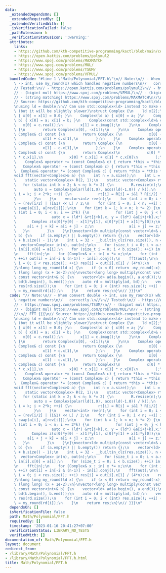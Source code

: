 ```yaml
---
data:
  _extendedDependsOn: []
  _extendedRequiredBy: []
  _extendedVerifiedWith: []
  _isVerificationFailed: false
  _pathExtension: h
  _verificationStatusIcon: ':warning:'
  attributes:
    links:
    - https://github.com/kth-competitive-programming/kactl/blob/main/content/numerical/FastFourierTransform.h
    - https://open.kattis.com/problems/polymul2
    - https://www.spoj.com/problems/MAXMATCH
    - https://www.spoj.com/problems/MUL/
    - https://www.spoj.com/problems/TSUM/
    - https://www.spoj.com/problems/VFMUL/
  bundledCode: "#line 1 \"Math/Polynomial/FFT.h\"\n// Note:\n// - When convert double\
    \ -> int, use my_round(x) which handles negative numbers\n//   correctly.\n//\n\
    // Tested:\n// - https://open.kattis.com/problems/polymul2\n// - https://www.spoj.com/problems/TSUM/\n\
    // - (bigint mul) https://www.spoj.com/problems/VFMUL/\n// - (bigint mul) https://www.spoj.com/problems/MUL/\n\
    // - (string matching) https://www.spoj.com/problems/MAXMATCH\n//\n// FFT {{{\n\
    // Source: https://github.com/kth-competitive-programming/kactl/blob/main/content/numerical/FastFourierTransform.h\n\
    \nusing ld = double;\n// Can use std::complex<ld> instead to make code shorter\
    \ (but it will be slightly slower)\nstruct Complex {\n    ld x[2];\n\n    Complex()\
    \ { x[0] = x[1] = 0.0; }\n    Complex(ld a) { x[0] = a; }\n    Complex(ld a, ld\
    \ b) { x[0] = a; x[1] = b; }\n    Complex(const std::complex<ld>& c) {\n     \
    \   x[0] = c.real();\n        x[1] = c.imag();\n    }\n\n    Complex conj() const\
    \ {\n        return Complex(x[0], -x[1]);\n    }\n\n    Complex operator + (const\
    \ Complex& c) const {\n        return Complex {\n            x[0] + c.x[0],\n\
    \            x[1] + c.x[1],\n        };\n    }\n    Complex operator - (const\
    \ Complex& c) const {\n        return Complex {\n            x[0] - c.x[0],\n\
    \            x[1] - c.x[1],\n        };\n    }\n    Complex operator * (const\
    \ Complex& c) const {\n        return Complex(\n            x[0] * c.x[0] - x[1]\
    \ * c.x[1],\n            x[0] * c.x[1] + x[1] * c.x[0]\n        );\n    }\n\n\
    \    Complex& operator += (const Complex& c) { return *this = *this + c; }\n \
    \   Complex& operator -= (const Complex& c) { return *this = *this - c; }\n  \
    \  Complex& operator *= (const Complex& c) { return *this = *this * c; }\n};\n\
    void fft(vector<Complex>& a) {\n    int n = a.size();\n    int L = 31 - __builtin_clz(n);\n\
    \    static vector<Complex> R(2, 1);\n    static vector<Complex> rt(2, 1);\n \
    \   for (static int k = 2; k < n; k *= 2) {\n        R.resize(n);\n        rt.resize(n);\n\
    \        auto x = Complex(polar(ld(1.0), acos(ld(-1.0)) / k));\n        for (int\
    \ i = k; i < 2*k; ++i) {\n            rt[i] = R[i] = i&1 ? R[i/2] * x : R[i/2];\n\
    \        }\n    }\n    vector<int> rev(n);\n    for (int i = 0; i < n; ++i) rev[i]\
    \ = (rev[i/2] | (i&1) << L) / 2;\n    for (int i = 0; i < n; ++i) if (i < rev[i])\
    \ swap(a[i], a[rev[i]]);\n\n    for (int k = 1; k < n; k *= 2) {\n        for\
    \ (int i = 0; i < n; i += 2*k) {\n            for (int j = 0; j < k; ++j) {\n\
    \                auto x = (ld*) &rt[j+k].x, y = (ld*) &a[i+j+k].x;\n         \
    \       Complex z(x[0]*y[0] - x[1]*y[1], x[0]*y[1] + x[1]*y[0]);\n           \
    \     a[i + j + k] = a[i + j] - z;\n                a[i + j] += z;\n         \
    \   }\n        }\n    }\n}\nvector<ld> multiply(const vector<ld>& a, const vector<ld>&\
    \ b) {\n    if (a.empty() || b.empty()) return {};\n    vector<ld> res(a.size()\
    \ + b.size() - 1);\n    int L = 32 - __builtin_clz(res.size()), n = 1<<L;\n  \
    \  vector<Complex> in(n), out(n);\n\n    for (size_t i = 0; i < a.size(); ++i)\
    \ in[i].x[0] = a[i];\n    for (size_t i = 0; i < b.size(); ++i) in[i].x[1] = b[i];\n\
    \n    fft(in);\n    for (Complex& x : in) x *= x;\n\n    for (int i = 0; i < n;\
    \ ++i) out[i] = in[-i & (n-1)] - in[i].conj();\n    fft(out);\n\n    for (size_t\
    \ i = 0; i < res.size(); ++i) res[i] = out[i].x[1] / (4*n);\n    return res;\n\
    }\nlong long my_round(ld x) {\n    if (x < 0) return -my_round(-x);\n    return\
    \ (long long) (x + 1e-2);\n}\nvector<long long> multiply(const vector<int>& a,\
    \ const vector<int>& b) {\n    vector<ld> ad(a.begin(), a.end());\n    vector<ld>\
    \ bd(b.begin(), b.end());\n    auto rd = multiply(ad, bd);\n    vector<long long>\
    \ res(rd.size());\n    for (int i = 0; i < (int) res.size(); ++i) {\n        res[i]\
    \ = my_round(rd[i]);\n    }\n    return res;\n}\n// }}}\n"
  code: "// Note:\n// - When convert double -> int, use my_round(x) which handles\
    \ negative numbers\n//   correctly.\n//\n// Tested:\n// - https://open.kattis.com/problems/polymul2\n\
    // - https://www.spoj.com/problems/TSUM/\n// - (bigint mul) https://www.spoj.com/problems/VFMUL/\n\
    // - (bigint mul) https://www.spoj.com/problems/MUL/\n// - (string matching) https://www.spoj.com/problems/MAXMATCH\n\
    //\n// FFT {{{\n// Source: https://github.com/kth-competitive-programming/kactl/blob/main/content/numerical/FastFourierTransform.h\n\
    \nusing ld = double;\n// Can use std::complex<ld> instead to make code shorter\
    \ (but it will be slightly slower)\nstruct Complex {\n    ld x[2];\n\n    Complex()\
    \ { x[0] = x[1] = 0.0; }\n    Complex(ld a) { x[0] = a; }\n    Complex(ld a, ld\
    \ b) { x[0] = a; x[1] = b; }\n    Complex(const std::complex<ld>& c) {\n     \
    \   x[0] = c.real();\n        x[1] = c.imag();\n    }\n\n    Complex conj() const\
    \ {\n        return Complex(x[0], -x[1]);\n    }\n\n    Complex operator + (const\
    \ Complex& c) const {\n        return Complex {\n            x[0] + c.x[0],\n\
    \            x[1] + c.x[1],\n        };\n    }\n    Complex operator - (const\
    \ Complex& c) const {\n        return Complex {\n            x[0] - c.x[0],\n\
    \            x[1] - c.x[1],\n        };\n    }\n    Complex operator * (const\
    \ Complex& c) const {\n        return Complex(\n            x[0] * c.x[0] - x[1]\
    \ * c.x[1],\n            x[0] * c.x[1] + x[1] * c.x[0]\n        );\n    }\n\n\
    \    Complex& operator += (const Complex& c) { return *this = *this + c; }\n \
    \   Complex& operator -= (const Complex& c) { return *this = *this - c; }\n  \
    \  Complex& operator *= (const Complex& c) { return *this = *this * c; }\n};\n\
    void fft(vector<Complex>& a) {\n    int n = a.size();\n    int L = 31 - __builtin_clz(n);\n\
    \    static vector<Complex> R(2, 1);\n    static vector<Complex> rt(2, 1);\n \
    \   for (static int k = 2; k < n; k *= 2) {\n        R.resize(n);\n        rt.resize(n);\n\
    \        auto x = Complex(polar(ld(1.0), acos(ld(-1.0)) / k));\n        for (int\
    \ i = k; i < 2*k; ++i) {\n            rt[i] = R[i] = i&1 ? R[i/2] * x : R[i/2];\n\
    \        }\n    }\n    vector<int> rev(n);\n    for (int i = 0; i < n; ++i) rev[i]\
    \ = (rev[i/2] | (i&1) << L) / 2;\n    for (int i = 0; i < n; ++i) if (i < rev[i])\
    \ swap(a[i], a[rev[i]]);\n\n    for (int k = 1; k < n; k *= 2) {\n        for\
    \ (int i = 0; i < n; i += 2*k) {\n            for (int j = 0; j < k; ++j) {\n\
    \                auto x = (ld*) &rt[j+k].x, y = (ld*) &a[i+j+k].x;\n         \
    \       Complex z(x[0]*y[0] - x[1]*y[1], x[0]*y[1] + x[1]*y[0]);\n           \
    \     a[i + j + k] = a[i + j] - z;\n                a[i + j] += z;\n         \
    \   }\n        }\n    }\n}\nvector<ld> multiply(const vector<ld>& a, const vector<ld>&\
    \ b) {\n    if (a.empty() || b.empty()) return {};\n    vector<ld> res(a.size()\
    \ + b.size() - 1);\n    int L = 32 - __builtin_clz(res.size()), n = 1<<L;\n  \
    \  vector<Complex> in(n), out(n);\n\n    for (size_t i = 0; i < a.size(); ++i)\
    \ in[i].x[0] = a[i];\n    for (size_t i = 0; i < b.size(); ++i) in[i].x[1] = b[i];\n\
    \n    fft(in);\n    for (Complex& x : in) x *= x;\n\n    for (int i = 0; i < n;\
    \ ++i) out[i] = in[-i & (n-1)] - in[i].conj();\n    fft(out);\n\n    for (size_t\
    \ i = 0; i < res.size(); ++i) res[i] = out[i].x[1] / (4*n);\n    return res;\n\
    }\nlong long my_round(ld x) {\n    if (x < 0) return -my_round(-x);\n    return\
    \ (long long) (x + 1e-2);\n}\nvector<long long> multiply(const vector<int>& a,\
    \ const vector<int>& b) {\n    vector<ld> ad(a.begin(), a.end());\n    vector<ld>\
    \ bd(b.begin(), b.end());\n    auto rd = multiply(ad, bd);\n    vector<long long>\
    \ res(rd.size());\n    for (int i = 0; i < (int) res.size(); ++i) {\n        res[i]\
    \ = my_round(rd[i]);\n    }\n    return res;\n}\n// }}}\n"
  dependsOn: []
  isVerificationFile: false
  path: Math/Polynomial/FFT.h
  requiredBy: []
  timestamp: '2023-01-16 20:41:27+07:00'
  verificationStatus: LIBRARY_NO_TESTS
  verifiedWith: []
documentation_of: Math/Polynomial/FFT.h
layout: document
redirect_from:
- /library/Math/Polynomial/FFT.h
- /library/Math/Polynomial/FFT.h.html
title: Math/Polynomial/FFT.h
---
```

